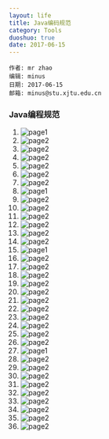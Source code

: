 ```yaml
---
layout: life
title: Java编码规范
category: Tools
duoshuo: true
date: 2017-06-15
---
```


    作者: mr zhao
    编辑: minus
    日期: 2017-06-15
    邮箱: minus@stu.xjtu.edu.cn


<!-- more -->

### Java编程规范

1. ![page1](/res/img/java_img/0003.jpg)
2. ![page2](/res/img/java_img/0004.jpg)
3. ![page2](/res/img/java_img/0005.jpg)
4. ![page2](/res/img/java_img/0006.jpg)
5. ![page2](/res/img/java_img/0007.jpg)
6. ![page2](/res/img/java_img/0008.jpg)
7. ![page2](/res/img/java_img/0009.jpg)
8. ![page1](/res/img/java_img/00010.jpg)
9. ![page2](/res/img/java_img/00011.jpg)
10. ![page2](/res/img/java_img/0012.jpg)
11. ![page2](/res/img/java_img/0013.jpg)
12. ![page2](/res/img/java_img/0014.jpg)
13. ![page2](/res/img/java_img/0015.jpg)
14. ![page2](/res/img/java_img/0016.jpg)
15. ![page1](/res/img/java_img/0017.jpg)
16. ![page2](/res/img/java_img/0018.jpg)
17. ![page2](/res/img/java_img/0019.jpg)
18. ![page2](/res/img/java_img/0020.jpg)
19. ![page2](/res/img/java_img/0021.jpg)
20. ![page2](/res/img/java_img/0022.jpg)
21. ![page2](/res/img/java_img/0023.jpg)
22. ![page2](/res/img/java_img/0024.jpg)
23. ![page2](/res/img/java_img/0025.jpg)
24. ![page2](/res/img/java_img/0026.jpg)
25. ![page2](/res/img/java_img/0027.jpg)
26. ![page2](/res/img/java_img/0028.jpg)
27. ![page1](/res/img/java_img/0029.jpg)
28. ![page2](/res/img/java_img/0030.jpg)
29. ![page2](/res/img/java_img/0031.jpg)
30. ![page2](/res/img/java_img/0032.jpg)
31. ![page2](/res/img/java_img/0033.jpg)
32. ![page2](/res/img/java_img/0034.jpg)
33. ![page2](/res/img/java_img/0035.jpg)
34. ![page2](/res/img/java_img/0036.jpg)
35. ![page2](/res/img/java_img/0037.jpg)
36. ![page2](/res/img/java_img/0038.jpg)

